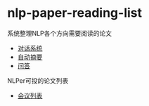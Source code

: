 # nlp-paper-reading-list
系统整理NLP各个方向需要阅读的论文

- [对话系统](./dialogue-system.md)
- [自动摘要](http://pfliu.com/Historiography/summarization/summ.html)
- [问答](https://github.com/seriousran/awesome-qa)



NLPer可投的论文列表

- [会议列表](./nlp_meeting_list.md)

